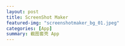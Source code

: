 ```yaml
---
layout: post
title: ScreenShot Maker
featured-img: "‎screenshotmaker_bg_01.jpeg"
categories: [App]
summary: 截图套壳 App
---
```


